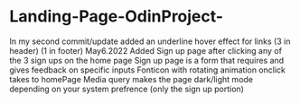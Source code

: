# Landing-Page-OdinProject-
In my second commit/update added an underline hover effect for links (3 in header) (1 in footer)
May6.2022
Added Sign up page after clicking any of the 3 sign ups on the home page
Sign up page is a form that requires and gives feedback on specific inputs
Fonticon with rotating animation onclick takes to homePage
Media query makes the page dark/light mode depending on your system prefrence (only the sign up portion)
